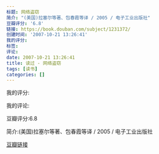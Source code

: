 ```yaml
---
标题: 网络盗窃
简介: "(美国)拉塞尔等著、包春霞等译 / 2005 / 电子工业出版社"
豆瓣评分: '6.8'
链接: https://book.douban.com/subject/1231372/
创建时间: '2007-10-21 13:26:41'
我的评分:
标签:
评论:
date: 2007-10-21 13:26:41
title: 读过 - 网络盗窃
tags: [读书]
categories: []
---
```


我的评分:

我的评论:

豆瓣评分:6.8

简介:(美国)拉塞尔等著、包春霞等译 / 2005 / 电子工业出版社

[豆瓣链接](https://book.douban.com/subject/1231372/)

